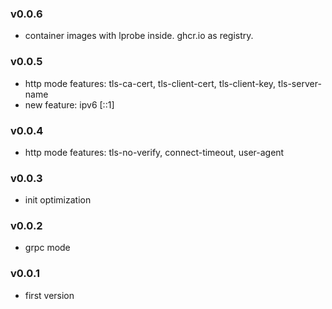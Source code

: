 ### v0.0.6

- container images with lprobe inside. ghcr.io as registry. 

### v0.0.5

- http mode features: tls-ca-cert, tls-client-cert, tls-client-key, tls-server-name
- new feature: ipv6 [::1]

### v0.0.4

- http mode features: tls-no-verify, connect-timeout, user-agent 

### v0.0.3

- init optimization

### v0.0.2

- grpc mode

### v0.0.1

- first version